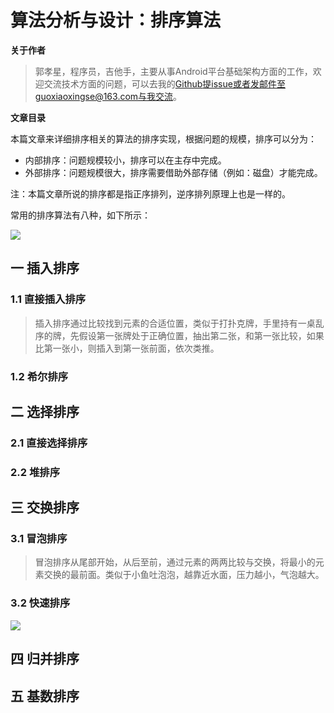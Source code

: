 # 算法分析与设计：排序算法

**关于作者**

>郭孝星，程序员，吉他手，主要从事Android平台基础架构方面的工作，欢迎交流技术方面的问题，可以去我的[Github](https://github.com/guoxiaoxing)提issue或者发邮件至guoxiaoxingse@163.com与我交流。

**文章目录**

本篇文章来详细排序相关的算法的排序实现，根据问题的规模，排序可以分为：

- 内部排序：问题规模较小，排序可以在主存中完成。
- 外部排序：问题规模很大，排序需要借助外部存储（例如：磁盘）才能完成。

注：本篇文章所说的排序都是指正序排列，逆序排列原理上也是一样的。

常用的排序算法有八种，如下所示：

<img src="https://github.com/guoxiaoxing/data-structure-and-algorithm/raw/master/art/sort/sort_algorithm.jpg"/>

## 一 插入排序

### 1.1 直接插入排序

>插入排序通过比较找到元素的合适位置，类似于打扑克牌，手里持有一桌乱序的牌，先假设第一张牌处于正确位置，抽出第二张，和第一张比较，如果比第一张小，则插入到第一张前面，依次类推。

### 1.2 希尔排序

## 二 选择排序

### 2.1 直接选择排序

### 2.2 堆排序

## 三 交换排序

### 3.1 冒泡排序

>冒泡排序从尾部开始，从后至前，通过元素的两两比较与交换，将最小的元素交换的最前面。类似于小鱼吐泡泡，越靠近水面，压力越小，气泡越大。

### 3.2 快速排序

<img src="https://github.com/guoxiaoxing/data-structure-and-algorithm/raw/master/art/sort/sort_fast.jpg"/>

## 四 归并排序

## 五 基数排序
